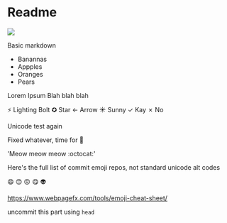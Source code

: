 # Readme

![](https://i.imgur.com/we2q7HR.png)

Basic markdown

- Banannas
- Appples
- Oranges
- Pears

Lorem Ipsum Blah blah blah

⚡ Lighting Bolt
✪ Star
← Arrow
☀ Sunny
✓ Kay
✗ No

Unicode test again

Fixed whatever, time for :beers:

'Meow meow meow :octocat:'

Here's the full list of commit emoji repos, not standard unicode alt codes

:smile: :blush: :rage: :yum: :alien:

https://www.webpagefx.com/tools/emoji-cheat-sheet/

uncommit this part using `head`
